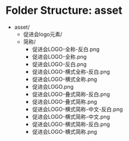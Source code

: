 # Folder Structure: asset

- asset/
  - 促进会logo元素/
  - 简称/
      - 促进会LOGO-全称-反白.png
      - 促进会LOGO-全称.png
      - 促进会LOGO-反白.png
      - 促进会LOGO-横式全称-反白.png
      - 促进会LOGO-横式全称.png
      - 促进会LOGO.png
      - 促进会LOGO-叠式简称-反白.png
      - 促进会LOGO-叠式简称.png
      - 促进会LOGO-横式简称-中文-反白.png
      - 促进会LOGO-横式简称-中文.png
      - 促进会LOGO-横式简称-反白.png
      - 促进会LOGO-横式简称.png
